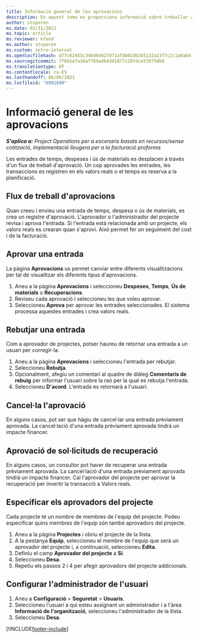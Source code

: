 ```yaml
---
title: Informació general de les aprovacions
description: En aquest tema es proporciona informació sobre treballar amb aprovacions al Project Operations.
author: stsporen
ms.date: 03/31/2021
ms.topic: article
ms.reviewer: kfend
ms.author: stsporen
ms.custom: intro-internal
ms.openlocfilehash: d77c62455c346d6d427d71af4b01d62b5132a2377c2c1a0a64f56fb313219c46
ms.sourcegitcommit: 7f8d1e7a16af769adb43d1877c28fdce53975db8
ms.translationtype: HT
ms.contentlocale: ca-ES
ms.lasthandoff: 08/06/2021
ms.locfileid: "6991699"
---
```

# <a name="approvals-overview"></a>Informació general de les aprovacions

_**S'aplica a:** Project Operations per a escenaris basats en recursos/sense cotització, implementació lleugera per a la facturació proforma_

Les entrades de temps, despeses i ús de materials es desplacen a través d'un flux de treball d'aprovació. Un cop aprovades les entrades, les transaccions es registren en els valors reals o el temps es reserva a la planificació.

## <a name="approvals-workflow"></a>Flux de treball d'aprovacions
Quan creeu i envieu una entrada de temps, despesa o ús de materials, es crea un registre d'aprovació. L'aprovador o l'administrador del projecte revisa i aprova l'entrada. Si l'entrada està relacionada amb un projecte, els valors reals es crearan quan s'aprovi. Això permet fer un seguiment del cost i de la facturació.

## <a name="approve-an-entry"></a>Aprovar una entrada
La pàgina **Aprovacions** us permet canviar entre diferents visualitzacions per tal de visualitzar els diferents tipus d'aprovacions.
  
1. Aneu a la pàgina **Aprovacions** i seleccioneu **Despeses**, **Temps**, **Ús de materials** o **Recuperacions**.
2. Reviseu cada aprovació i seleccioneu les que voleu aprovar.
3. Seleccioneu **Aprova** per aprovar les entrades seleccionades.
El sistema processa aquestes entrades i crea valors reals.

## <a name="reject-an-entry"></a>Rebutjar una entrada
Com a aprovador de projectes, potser haureu de retornar una entrada a un usuari per corregir-la.
  
1. Aneu a la pàgina **Aprovacions** i seleccioneu l'entrada per rebutjar. 
2. Seleccioneu **Rebutja**.
3. Opcionalment, afegiu un comentari al quadre de diàleg **Comentaris de rebuig** per informar l'usuari sobre la raó per la qual es rebutja l'entrada.
4. Seleccioneu **D'acord**. L'entrada es retornarà a l'usuari.
  
## <a name="cancel-approval"></a>Cancel·la l'aprovació
En alguns casos, pot ser que hàgiu de cancel·lar una entrada prèviament aprovada. La cancel·lació d'una entrada prèviament aprovada tindrà un impacte financer. 

## <a name="approving-recall-requests"></a>Aprovació de sol·licituds de recuperació
En alguns casos, un consultor pot haver de recuperar una entrada prèviament aprovada. La cancel·lació d'una entrada prèviament aprovada tindrà un impacte financer. Cal l'aprovador del projecte per aprovar la recuperació per invertir la transacció a Valors reals.

## <a name="specify-project-approvers"></a>Especificar els aprovadors del projecte
Cada projecte té un nombre de membres de l'equip del projecte. Podeu especificar quins membres de l'equip són també aprovadors del projecte.

1. Aneu a la pàgina **Projectes** i obriu el projecte de la llista.
2. A la pestanya **Equip**, seleccioneu el membre de l'equip que serà un aprovador del projecte i, a continuació, seleccioneu **Edita**.
3. Definiu el camp **Aprovador del projecte** a **Sí**.
4. Seleccioneu **Desa**.
5. Repetiu els passos 2 i 4 per afegir aprovadors del projecte addicionals.

## <a name="configure-the-users-manager"></a>Configurar l'administrador de l'usuari

1. Aneu a **Configuració** > **Seguretat** > **Usuaris**.
2. Seleccioneu l'usuari a qui esteu assignant un administrador i a l'àrea **Informació de l'organització**, seleccioneu l'administrador de la llista. 
3. Seleccioneu **Desa**.




[!INCLUDE[footer-include](../includes/footer-banner.md)]
